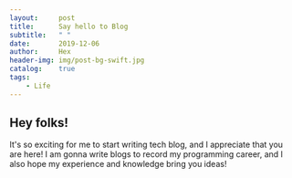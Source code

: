 ```yaml
---
layout:     post
title:      Say hello to Blog
subtitle:   " "
date:       2019-12-06
author:     Hex
header-img: img/post-bg-swift.jpg
catalog:    true
tags:
    - Life
---
```

## Hey folks!

It's so exciting for me to start writing tech blog, and I appreciate that you are here! I am gonna write blogs to record my programming career, and I also hope my experience and knowledge bring you ideas!
